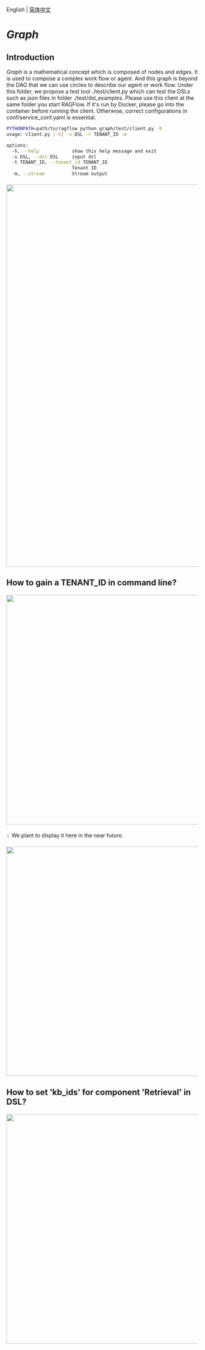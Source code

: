 English | [简体中文](./README_zh.md)

# *Graph*


## Introduction

*Graph* is a mathematical concept which is composed of nodes and edges. 
It is used to compose a complex work flow or agent. 
And this graph is beyond the DAG that we can use circles to describe our agent or work flow.
Under this folder, we propose a test tool ./test/client.py which can test the DSLs such as json files in folder ./test/dsl_examples.
Please use this client at the same folder you start RAGFlow. If it's run by Docker, please go into the container before running the client.
Otherwise, correct configurations in conf/service_conf.yaml is essential.

```bash
PYTHONPATH=path/to/ragflow python graph/test/client.py -h
usage: client.py [-h] -s DSL -t TENANT_ID -m

options:
  -h, --help            show this help message and exit
  -s DSL, --dsl DSL     input dsl
  -t TENANT_ID, --tenant_id TENANT_ID
                        Tenant ID
  -m, --stream          Stream output
```
<div align="center" style="margin-top:20px;margin-bottom:20px;">
<img src="https://github.com/infiniflow/ragflow/assets/12318111/79179c5e-d4d6-464a-b6c4-5721cb329899" width="1000"/>
</div>


## How to gain a TENANT_ID in command line?
<div align="center" style="margin-top:20px;margin-bottom:20px;">
<img src="https://github.com/infiniflow/ragflow/assets/12318111/419d8588-87b1-4ab8-ac49-2d1f047a4b97" width="600"/>
</div>
💡 We plant to display it here in the near future.
<div align="center" style="margin-top:20px;margin-bottom:20px;">
<img src="https://github.com/infiniflow/ragflow/assets/12318111/c97915de-0091-46a5-afd9-e278946e5fe3" width="600"/>
</div>


## How to set 'kb_ids' for component 'Retrieval' in DSL?
<div align="center" style="margin-top:20px;margin-bottom:20px;">
<img src="https://github.com/infiniflow/ragflow/assets/12318111/0a731534-cac8-49fd-8a92-ca247eeef66d" width="600"/>
</div>

